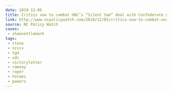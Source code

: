 ```yaml
---
date: 2019-12-05
title: Critics vow to combat UNC’s “Silent Sam” deal with Confederate group
link: http://www.ncpolicywatch.com/2019/12/05/critics-vow-to-combat-uncs-silent-sam-deal-with-confederate-group/
source: NC Policy Watch
cases:
 - shamsettlement
tags:
 - stone
 - ncscv
 - tgd
 - udc
 - victoryletter
 - ramsey
 - roper
 - holmes
 - powers
---
```

